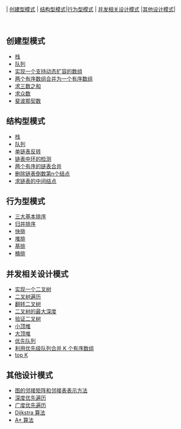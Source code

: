 <!--| Ⅰ | Ⅱ | Ⅲ | Ⅳ | Ⅴ | Ⅵ | Ⅶ | Ⅷ | Ⅸ | Ⅹ |
| :--------: | :---------: | :---------: | :---------: | :---------: | :---------:| :---------: | :-------: | :-------:| :------:|
| 数组[:pencil2:](#pencil2-数组) | 链表[:computer:](#computer-链表)|排序[:cloud:](#cloud-排序) | 二叉树[:art:](#art-二叉树) |图[:floppy_disk:](#floppy_disk-图)| 字符串 [:coffee:](#coffee-字符串)| 算法思想[:bulb:](#bulb-算法思想)| -->

| [创建型模式](#创建型模式) | [结构型模式](#结构型模式)|[行为型模式](#行为型模式) | [并发相关设计模式](#并发相关设计模式) |[其他设计模式](#其他设计模式)|

<br>

## 创建型模式

- [栈](https://github.com/CyC2018/CS-Notes/blob/master/docs/notes/剑指%20Offer%20题解%20-%20目录.md)
- [队列](https://github.com/CyC2018/CS-Notes/blob/master/docs/notes/Leetcode%20题解%20-%20目录.md)
- [实现一个支持动态扩容的数组]()
- [两个有序数组合并为一个有序数组]() 
- [求三数之和]()
- [求众数]()
- [斐波那契数]()  
## 结构型模式

- [栈]()
- [队列]()
- [单链表反转](https://github.com/CyC2018/CS-Notes/blob/master/docs/notes/计算机操作系统%20-%20目录.md)
- [链表中环的检测](https://github.com/CyC2018/CS-Notes/blob/master/docs/notes/Linux.md)
- [两个有序的链表合并](https://baidu.com)
- [删除链表倒数第n个结点](http://leetcode.com)
- [求链表的中间结点](http://leetcode.com)
## 行为型模式 

- [三大基本排序](https://github.com/CyC2018/CS-Notes/blob/master/docs/notes/计算机网络%20-%20目录.md)
- [归并排序](https://github.com/CyC2018/CS-Notes/blob/master/docs/notes/HTTP.md)
- [快排](https://github.com/CyC2018/CS-Notes/blob/master/docs/notes/Socket.md)
- [堆排](https://leetcode.com)
- [基排]()
- [桶排]()
## 并发相关设计模式

- [实现一个二叉树]()
- [二叉树遍历](https://github.com/CyC2018/CS-Notes/blob/master/docs/notes/设计模式.md)
- [翻转二叉树]()
- [二叉树的最大深度]()
- [验证二叉树]()
- [小顶堆]()
- [大顶堆]()
- [优先队列]()
- [利用优先级队列合并 K 个有序数组]()
- [top K](https://github.com/CyC2018/CS-Notes/blob/master/docs/notes/面向对象思想.md)

## 其他设计模式 

- [图的邻接矩阵和邻接表表示方法]()
- [深度优先遍历](https://github.com/CyC2018/CS-Notes/blob/master/docs/notes/数据库系统原理.md)
- [广度优先遍历](https://github.com/CyC2018/CS-Notes/blob/master/docs/notes/SQL.md)
- [Dijkstra 算法]()
- [A* 算法]()



